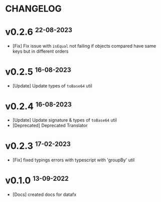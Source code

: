 # CHANGELOG

# v0.2.6 <small><sup>22-08-2023</sup></small>

- [Fix] Fix issue with `isEqual` not failing if objects compared have same keys but in different orders

# v0.2.5 <small><sup>16-08-2023</sup></small>

- [Update] Update types of `toBase64` util

# v0.2.4 <small><sup>16-08-2023</sup></small>

- [Update] Update signature & types of `toBase64` util
- [Deprecated] Deprecated Translator

# v0.2.3 <small><sup>17-02-2023</sup></small>

- [Fix] fixed typings errors with typescript with 'groupBy' util

# v0.1.0 <small><sup>13-09-2022</sup></small>

- [Docs] created docs for datafx
